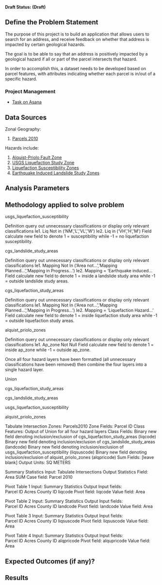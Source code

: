 **Draft Status: (Draft)**

## Define the Problem Statement
The purpose of this project is to build an application that allows users to search for an address, and receive feedback on whether that address is impacted by certain geological hazards.

The goal is to be able to say that an address is positively impacted by a geological hazard if all or part of the parcel intersects that hazard.

In order to accomplish this, a dataset needs to be developed based on parcel features, with attributes indicating whether each parcel is in/out of a specific hazard. 

### Project Management 
- [Task on Asana](https://app.asana.com/0/412103232252676/795829633431058/f)

## Data Sources
Zonal Geography:
1. [Parcels 2010](https://mtc.maps.arcgis.com/home/group.html?id=66c3ed0ebab0480788a9d2cf49afb57d#overview)

Hazards include: 
1. [Alquist-Priolo Fault Zone](https://mtc.maps.arcgis.com/home/item.html?id=1935ec41c8b04a21bff1ebb1e5c050ca)
2. [USGS Liquefaction Study Zone](https://mtc.maps.arcgis.com/home/item.html?id=044546a891414c90a17a54bb2aa594bb)
3. [Liquefaction Susceptibility Zones](https://mtc.maps.arcgis.com/home/item.html?id=b88a7506b3054189b2cbd475371b1199)
4. [Earthquake Induced Landslide Study Zones](https://mtc.maps.arcgis.com/home/item.html?id=2b40285fe87a402db105de31dd124dc0#overview)

## Analysis Parameters


## Methodology applied to solve problem
usgs_liquefaction_susceptibility

Definition query out unnecessary classifications or display only relevant classifications
	Ie1. Liq Not in (‘NM’,’L’,’VL’,’W’)
	Ie2. Liq in (‘VH’,’H’,’M’)
Field calculate new field to denote 1 = susceptibility while -1 = no liquefaction susceptibility.

cgs_landslide_study_areas

Definition query out unnecessary classifications or display only relevant classifications
	Ie1. Mapping Not In (‘Area not…’,’Mapping Planned…’,’Mapping in Progress…’) 
	Ie2. Mapping = ‘Earthquake induced…
Field calculate new field to denote 1 = inside a landslide study area while -1 = outside landslide study areas.

cgs_liquefaction_study_areas

Definition query out unnecessary classifications or display only relevant classifications
	Ie1. Mapping Not In (‘Area not…’,’Mapping Planned…’,’Mapping in Progress…’)
	Ie2. Mapping = ‘Liquefaction Hazard…’
Field calculate new field to denote 1 = inside liquefaction study area while -1 = outside liquefaction study areas.

alquist_priolo_zones

Definition query out unnecessary classifications or display only relevant classifications
	Ie1. Ap_zone Not Null
Field calculate new field to denote 1 = inside ap_zone while -1 = outside ap_zone.

Once all four hazard layers have been formatted (all unnecessary classifications have been removed) then combine the four layers into a single hazard layer.

Union

cgs_liquefaction_study_areas

cgs_landslide_study_areas

usgs_liquefaction_susceptibility

alquist_priolo_zones

Tabulate Intersection
	Zones:	Parcels2010
	Zone Fields:	Parcel ID
	Class Features:	Output of Union for all four hazard layers
	Class Fields:
		Binary new field denoting inclusion/exclusion of cgs_liquefaction_study_areas (liqcode)
		Binary new field denoting inclusion/exclusion of cgs_landslide_study_areas (landcode)
		Binary new field denoting inclusion/exclusion of usgs_liquefaction_susceptibility (liqsuscode)
		Binary new field denoting inclusion/exclusion of alquist_priolo_zones (alqpricode)
Sum Fields:	[leave blank]
Output Units:	SQ METERS

Summary Statistics
    Input:	Tabulate Intersections Output
    Statistics Field:	Area SUM
    Case field:	Parcel 2010

Pivot Table 1
	Input:	Summary Statistics Output
	Input fields:	
		Parcel ID
		Acres
		County ID
		liqcode
	Pivot field:	liqcode
	Value field:	Area

Pivot Table 2
	Input:	Summary Statistics Output
	Input fields:	
		Parcel ID
		Acres
		County ID
		landcode
	Pivot field:	landcode
	Value field:	Area

Pivot Table 3
	Input:	Summary Statistics Output
	Input fields:	
		Parcel ID
		Acres
		County ID
		liqsuscode
	Pivot field:	liqsuscode
	Value field:	Area

Pivot Table 4
	Input:	Summary Statistics Output
	Input fields:	
		Parcel ID
		Acres
		County ID
		alqpricode
	Pivot field:	alqupricode
	Value field:	Area






## Expected Outcomes (if any)?


## Results


